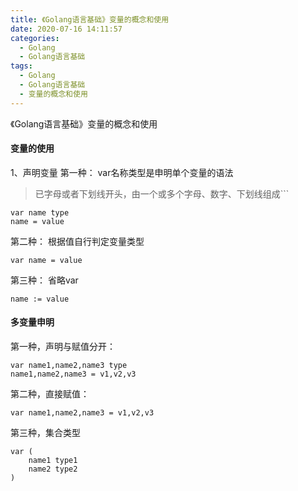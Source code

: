 ```yaml
---
title: 《Golang语言基础》变量的概念和使用
date: 2020-07-16 14:11:57
categories:
  - Golang
  - Golang语言基础
tags:
  - Golang
  - Golang语言基础
  - 变量的概念和使用
---
```


《Golang语言基础》变量的概念和使用
<!--more-->

#### 变量的使用
1、声明变量
第一种：
var名称类型是申明单个变量的语法
> 已字母或者下划线开头，由一个或多个字母、数字、下划线组成```
```
var name type
name = value
```

第二种：
根据值自行判定变量类型
```
var name = value
```

第三种：
省略var
```
name := value
```

#### 多变量申明
第一种，声明与赋值分开：
```
var name1,name2,name3 type
name1,name2,name3 = v1,v2,v3
```

第二种，直接赋值：
```
var name1,name2,name3 = v1,v2,v3
```

第三种，集合类型
```
var (
	name1 type1
	name2 type2
)
```
